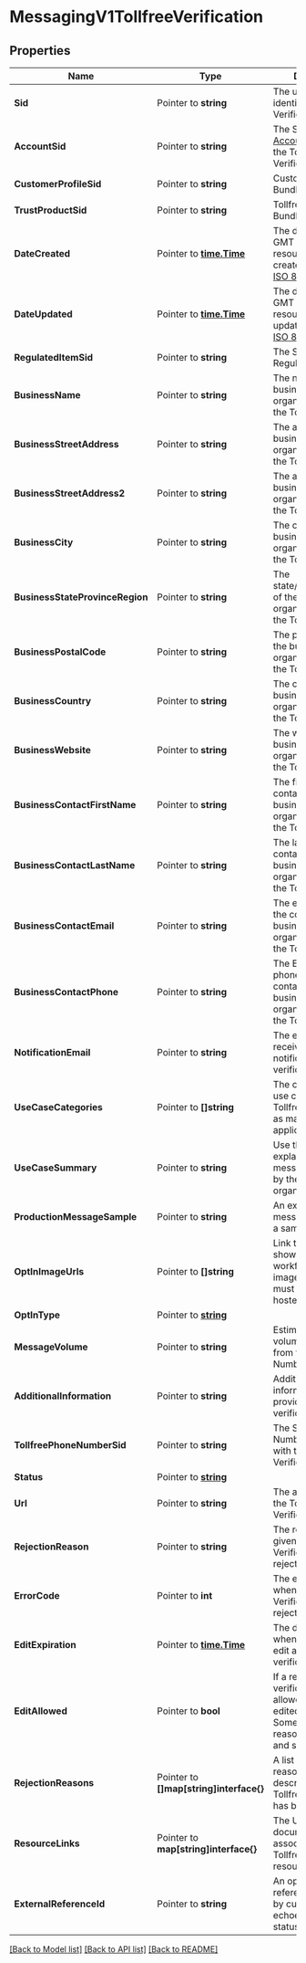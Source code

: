 # MessagingV1TollfreeVerification

## Properties

Name | Type | Description | Notes
------------ | ------------- | ------------- | -------------
**Sid** | Pointer to **string** | The unique string to identify Tollfree Verification. |
**AccountSid** | Pointer to **string** | The SID of the [Account](https://www.twilio.com/docs/iam/api/account) that created the Tollfree Verification resource. |
**CustomerProfileSid** | Pointer to **string** | Customer's Profile Bundle BundleSid. |
**TrustProductSid** | Pointer to **string** | Tollfree TrustProduct Bundle BundleSid. |
**DateCreated** | Pointer to [**time.Time**](time.Time.md) | The date and time in GMT when the resource was created specified in [ISO 8601](https://en.wikipedia.org/wiki/ISO_8601) format. |
**DateUpdated** | Pointer to [**time.Time**](time.Time.md) | The date and time in GMT when the resource was last updated specified in [ISO 8601](https://en.wikipedia.org/wiki/ISO_8601) format. |
**RegulatedItemSid** | Pointer to **string** | The SID of the Regulated Item. |
**BusinessName** | Pointer to **string** | The name of the business or organization using the Tollfree number. |
**BusinessStreetAddress** | Pointer to **string** | The address of the business or organization using the Tollfree number. |
**BusinessStreetAddress2** | Pointer to **string** | The address of the business or organization using the Tollfree number. |
**BusinessCity** | Pointer to **string** | The city of the business or organization using the Tollfree number. |
**BusinessStateProvinceRegion** | Pointer to **string** | The state/province/region of the business or organization using the Tollfree number. |
**BusinessPostalCode** | Pointer to **string** | The postal code of the business or organization using the Tollfree number. |
**BusinessCountry** | Pointer to **string** | The country of the business or organization using the Tollfree number. |
**BusinessWebsite** | Pointer to **string** | The website of the business or organization using the Tollfree number. |
**BusinessContactFirstName** | Pointer to **string** | The first name of the contact for the business or organization using the Tollfree number. |
**BusinessContactLastName** | Pointer to **string** | The last name of the contact for the business or organization using the Tollfree number. |
**BusinessContactEmail** | Pointer to **string** | The email address of the contact for the business or organization using the Tollfree number. |
**BusinessContactPhone** | Pointer to **string** | The E.164 formatted phone number of the contact for the business or organization using the Tollfree number. |
**NotificationEmail** | Pointer to **string** | The email address to receive the notification about the verification result. . |
**UseCaseCategories** | Pointer to **[]string** | The category of the use case for the Tollfree Number. List as many are applicable.. |
**UseCaseSummary** | Pointer to **string** | Use this to further explain how messaging is used by the business or organization. |
**ProductionMessageSample** | Pointer to **string** | An example of message content, i.e. a sample message. |
**OptInImageUrls** | Pointer to **[]string** | Link to an image that shows the opt-in workflow. Multiple images allowed and must be a publicly hosted URL. |
**OptInType** | Pointer to [**string**](TollfreeVerificationEnumOptInType.md) |  |
**MessageVolume** | Pointer to **string** | Estimate monthly volume of messages from the Tollfree Number. |
**AdditionalInformation** | Pointer to **string** | Additional information to be provided for verification. |
**TollfreePhoneNumberSid** | Pointer to **string** | The SID of the Phone Number associated with the Tollfree Verification. |
**Status** | Pointer to [**string**](TollfreeVerificationEnumStatus.md) |  |
**Url** | Pointer to **string** | The absolute URL of the Tollfree Verification resource. |
**RejectionReason** | Pointer to **string** | The rejection reason given when a Tollfree Verification has been rejected. |
**ErrorCode** | Pointer to **int** | The error code given when a Tollfree Verification has been rejected. |
**EditExpiration** | Pointer to [**time.Time**](time.Time.md) | The date and time when the ability to edit a rejected verification expires. |
**EditAllowed** | Pointer to **bool** | If a rejected verification is allowed to be edited/resubmitted. Some rejection reasons allow editing and some do not. |
**RejectionReasons** | Pointer to **[]map[string]interface{}** | A list of rejection reasons and codes describing why a Tollfree Verification has been rejected. |
**ResourceLinks** | Pointer to **map[string]interface{}** | The URLs of the documents associated with the Tollfree Verification resource. |
**ExternalReferenceId** | Pointer to **string** | An optional external reference ID supplied by customer and echoed back on status retrieval. |

[[Back to Model list]](../README.md#documentation-for-models) [[Back to API list]](../README.md#documentation-for-api-endpoints) [[Back to README]](../README.md)


